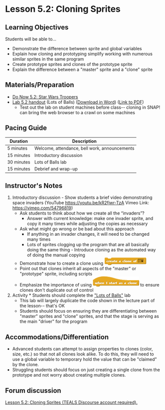 # Lesson 5.2: Cloning Sprites

## Learning Objectives

Students will be able to...

-   Demonstrate the difference between sprite and global variables
-   Explain how cloning and prototyping simplify working with numerous similar sprites in the same program
-   Create prototype sprites and clones of the prototype sprite
-   Explain the difference between a "master" sprite and a "clone" sprite

## Materials/Preparation

-   [Do Now 5.2: Star Wars Troopers ](do_now_52.md)
-   [Lab 5.2 handout](lab_52.md) (Lots of Balls) ([Download in Word](https://tealsk12.gitbooks.io/introduction-to-computer-science/content/Unit%205%20Word/Lab%205.2%20Lots%20of%20Balls.docx)) ([Link to PDF](https://tealsk12.gitbooks.io/introduction-to-computer-science/content/Unit%205%20PDF/Lab%205.2%20Lots%20of%20Balls.pdf))
    -   Test out the lab on student machines before class--  cloning in SNAP! can bring the web browser to a crawl on some machines

## Pacing Guide

| Duration   | Description                                   |
| ---------- | --------------------------------------------- |
| 5 minutes  | Welcome, attendance, bell work, announcements |
| 15 minutes | Introductory discussion                       |
| 30 minutes | Lots of Balls lab                       |
| 15 minutes | Debrief and wrap-up |

## Instructor's Notes

1.   Introductory discussion
    -   Show students a brief video demonstrating space invaders (YouTube <https://youtu.be/kR2fjwr-TzA>
Vimeo Link: <https://vimeo.com/54796819>)
        -   Ask students to think about how we create all the “invaders”?
            -   Answer with current knowledge: make one invader sprite, and copy it many times while adjusting the copies as necessary
        -   Ask what might go wrong or be bad about this approach
            -   If anything in an invader changes, it will need to be changed many times
            -   Lots of sprites clogging up the program that are all basically doing the same thing
    -   Introduce cloning as the automated way of doing the manual copying
        -   Demonstrate how to create a clone using ![](createACloneOf.png)
        -   Point out that clones inherit all aspects of the "master" or "prototype" sprite, including scripts
        -   Emphasize the importance of using ![](whenIStartAsAClone.png) to ensure clones don't duplicate out of control
2.   Activity
    * Students should complete the ["Lots of Balls"](lab_52.md) lab
        * This lab will largely duplicate the code shown in the lecture part of the lesson-- that's OK
        * Students should focus on ensuring they are differentiating between "master" sprites and "clone" sprites, and that the stage is serving as the main "driver" for the program

## Accommodations/Differentiation
* Advanced students can attempt to assign properties to clones (color, size, etc.) so that not all clones look alike.  To do this, they will need to use a global variable to temporary hold the value that can be "claimed" by the clone.
* Struggling students should focus on just creating a single clone from the prototype and not worry about creating multiple clones.


## Forum discussion

<a href="http://forums.tealsk12.org/c/intro-unit-5-cloning/lesson-5-2-cloning-sprites" target="_blank">
Lesson 5.2: Cloning Sprites (TEALS Discourse account required).</a>
